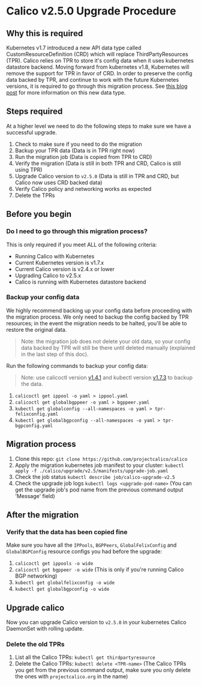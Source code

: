 # Calico v2.5.0 Upgrade Procedure

## Why this is required

Kubernetes v1.7 introduced a new API data type called CustomResourceDefinition (CRD) which will replace ThirdPartyResources (TPR).
Calico relies on TPR to store it's config data when it uses kubernetes datastore backend. Moving forward from kubernetes v1.8, 
Kubernetes will remove the support for TPR in favor of CRD. In order to preserve the config data backed by TPR, and continue to 
work with the future Kubernetes versions, it is required to go through this migration process.
See [this blog post](https://coreos.com/blog/custom-resource-kubernetes-v17) for more information on this new data type. 

## Steps required

At a higher level we need to do the following steps to make sure we have a successful upgrade.

1. Check to make sure if you need to do the migration
2. Backup your TPR data (Data is in TPR right now)
3. Run the migration job (Data is copied from TPR to CRD)
4. Verify the migration (Data is still in both TPR and CRD, Calico is still using TPR)
5. Upgrade Calico version to `v2.5.0` (Data is still in TPR and CRD, but Calico now uses CRD backed data)
6. Verify Calico policy and networking works as expected
7. Delete the TPRs 

## Before you begin

### Do I need to go through this migration process?

This is only required if you meet ALL of the following criteria:

- Running Calico with Kubernetes
- Current Kubernetes version is v1.7.x
- Current Calico version is v2.4.x or lower
- Upgrading Calico to v2.5.x
- Calico is running with Kubernetes datastore backend

### Backup your config data

We highly recommend backing up your config data before proceeding with the migration process.
We only need to backup the config backed by TPR resources; in the event the migration needs to be halted, you'll be able to restore the original data.

> Note: the migration job does not delete your old data, so your config data backed by TPR will still be there until
       deleted manually (explained in the last step of this doc).

Run the following commands to backup your config data:

> Note: use calicoctl version [v1.4.1](https://github.com/projectcalico/calicoctl/releases/tag/v1.4.1) 
       and kubectl version [v1.7.3](https://kubernetes.io/docs/tasks/tools/install-kubectl/) to backup the data.

1. `calicoctl get ippool -o yaml > ippool.yaml`
2. `calicoctl get globalbgppeer -o yaml > bgppeer.yaml`
3. `kubectl get globalconfig --all-namespaces -o yaml > tpr-felixconfig.yaml`
4. `kubectl get globalbgpconfig --all-namespaces -o yaml > tpr-bgpconfig.yaml`



## Migration process

1. Clone this repo: `git clone https://github.com/projectcalico/calico`
2. Apply the migration kubernetes job manifest to your cluster: `kubectl apply -f ./calico/upgrade/v2.5/manifests/upgrade-job.yaml`
3. Check the job status `kubectl describe job/calico-upgrade-v2.5`
4. Check the upgrade job logs `kubectl logs <upgrade-pod-name>` (You can get the upgrade job's pod name from the previous command output 'Message' field)

## After the migration

### Verify that the data has been copied fine

Make sure you have all the `IPPools`, `BGPPeers`, `GlobalFelixConfig` and `GlobalBGPConfig` resource configs you had before the upgrade:

1. `calicoctl get ippools -o wide`
2. `calicoctl get bgppeer -o wide` (This is only if you're running Calico BGP networking)
3. `kubectl get globalfelixconfig -o wide`
4. `kubectl get globalbgpconfig -o wide`

## Upgrade calico

Now you can upgrade Calico version to `v2.5.0` in your kubernetes Calico DaemonSet with rolling update. 

### Delete the old TPRs

1. List all the Calico TPRs: `kubectl get thirdpartyresource`
2. Delete the Calico TPRs: `kubectl delete <TPR-name>` (The Calico TPRs you get from the previous command output, make sure you only delete the ones with `projectcalico.org` in the name)
